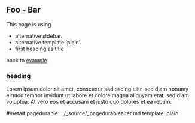 
## Foo - Bar
This page is using 

* alternative sidebar.
* alternative template 'plain'.
* first heading as title

back to [example](example).

### heading

Lorem ipsum dolor sit amet, consetetur sadipscing elitr, sed diam nonumy eirmod tempor invidunt ut labore et dolore magna aliquyam erat, sed diam voluptua. At vero eos et accusam et justo duo dolores et ea rebum.


#meta#
pagedurable: ../_source/_pagedurablealter.md
template: plain